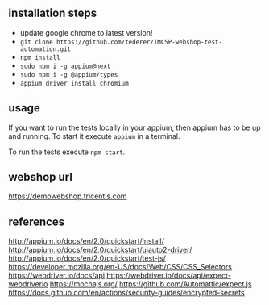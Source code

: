## installation steps

* update google chrome to latest version!
* `git clone https://github.com/tederer/TMCSP-webshop-test-automation.git`
* `npm install`
* `sudo npm i -g appium@next`
* `sudo npm i -g @appium/types`
* `appium driver install chromium`

## usage

If you want to run the tests locally in your appium, then appium has to be up and running. To start it execute `appium` in a terminal.

To run the tests execute `npm start`.

## webshop url

https://demowebshop.tricentis.com

## references

http://appium.io/docs/en/2.0/quickstart/install/
http://appium.io/docs/en/2.0/quickstart/uiauto2-driver/
http://appium.io/docs/en/2.0/quickstart/test-js/
https://developer.mozilla.org/en-US/docs/Web/CSS/CSS_Selectors
https://webdriver.io/docs/api
https://webdriver.io/docs/api/expect-webdriverio
https://mochajs.org/
https://github.com/Automattic/expect.js
https://docs.github.com/en/actions/security-guides/encrypted-secrets

